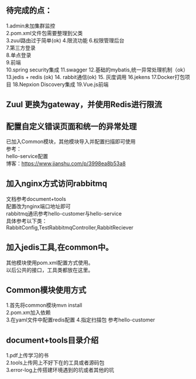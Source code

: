## 待完成的点：
1.admin未加集群监控  
2.pom.xml文件包需要整理到父类  
3.zuul路由过于简单(ok)
4.限流功能
6.权限管理后台  
7.第三方登录  
8.单点登录  
9.前端  
10.spring security集成
11.swagger
12.基础的mybatis,统一异常处理机制（ok）
13.jedis + redis (ok)
14. rabbit通信(ok)
15. 灰度调用
16.jekens
17.Docker打包项目
18.Nepxion Discovery集成
19.Vue.js前端

## Zuul 更换为gateway，并使用Redis进行限流

## 配置自定义错误页面和统一的异常处理
   已加入Common模块，其他模块导入并配置扫描即可使用  
   参考：  
      hello-service配置  
      博客：https://www.jianshu.com/p/3998ea8b53a8  

## 加入nginx方式访问rabbitmq
  文档参考document+tools  
  配置改为nginx端口地址即可  
  rabbitmq通讯参考hello-customer与hello-service  
  具体参考以下类：  
    RabbitConfig,TestRabbitmqController,RabbitReciever  

## 加入jedis工具,在common中。
 其他模块使用pom.xml配置方式使用。  
 以后公共的接口，工具类都放在这里。

## Common模块使用方式
 1.首先将common模块mvn install  
 2.pom.xm加入依赖  
 3.在yaml文件中配置redis配置
 4.指定扫描包
参考hello-customer  


## document+tools目录介绍
1.pdf上传学习的书  
2.tools上传网上不好下在的工具或者源码包  
3.error-log上传搭建环境遇到的坑或者其他的坑



